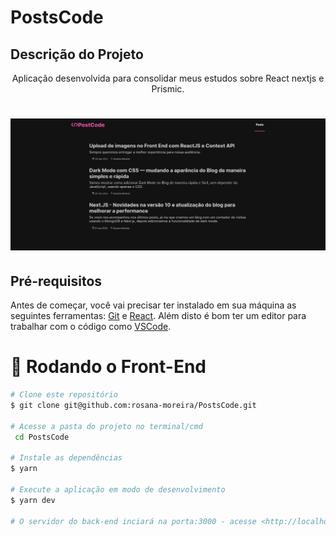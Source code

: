 # PostsCode

<h2>Descrição do Projeto</h2>
<p align="center">
Aplicação desenvolvida para consolidar meus estudos sobre React nextjs e Prismic.
</p>

<h1 align="center">
  <img alt="logo" title="#logo" src="./git/git.png" />
</h1>
<h2>Pré-requisitos</h2>

Antes de começar, você vai precisar ter instalado em sua máquina as seguintes ferramentas:
[Git](https://git-scm.com) e [React](https://pt-br.reactjs.org/).
Além disto é bom ter um editor para trabalhar com o código como [VSCode](https://code.visualstudio.com/).

# 🎲 Rodando o Front-End

```bash
# Clone este repositório
$ git clone git@github.com:rosana-moreira/PostsCode.git

# Acesse a pasta do projeto no terminal/cmd
 cd PostsCode

# Instale as dependências
$ yarn

# Execute a aplicação em modo de desenvolvimento
$ yarn dev

# O servidor do back-end inciará na porta:3000 - acesse <http://localhost:3000>

```